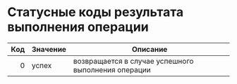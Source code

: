 ﻿# Статусные коды результата выполнения операции

Код  | Значение | Описание
----:|----------|---------
 0   | успех    | возвращается в случае успешного выполнения операции


